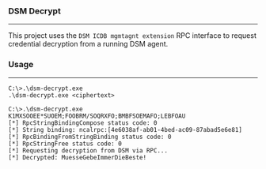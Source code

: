 ### DSM Decrypt

----

This project uses the `DSM ICDB mgmtagnt extension` RPC interface to request
credential decryption from a running DSM agent.


### Usage

----

```
C:\>.\dsm-decrypt.exe
.\dsm-decrypt.exe <ciphertext>

C:\>.\dsm-decrypt.exe K1MXSOOEE*SUOEM;FOOBRM/SOQRXFO;BMBFSOEMAFO;LEBFOAU
[*] RpcStringBindingCompose status code: 0
[*] String binding: ncalrpc:[4e6038af-ab01-4bed-ac09-87abad5e6e81]
[*] RpcBindingFromStringBinding status code: 0
[*] RpcStringFree status code: 0
[*] Requesting decryption from DSM via RPC...
[*] Decrypted: MuesseGebeImmerDieBeste!
```
